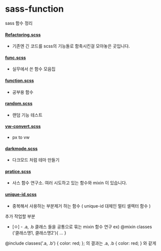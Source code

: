 # sass-function
sass 함수 정리

#### [Refactoring.scss](https://github.com/jiimy/sass-function/blob/master/Refactoring.scss)
- 기존엔 긴 코드를 scss의 기능돌로 함축시킨걸 모아놓은 곳입니다. 

#### [func.scss](https://github.com/jiimy/sass-function/blob/master/func.scss)
- 실무에서 쓴 함수 모음집

#### [function.scss](https://github.com/jiimy/sass-function/blob/master/function.scss)
- 공부용 함수 

#### [random.scss](https://github.com/jiimy/sass-function/blob/master/random.scss)
- 랜덤 기능 테스트

#### [vw-convert.scss](https://github.com/jiimy/sass-function/blob/master/vw-convert.scss)
- px to vw

#### [darkmode.scss](https://github.com/jiimy/sass-function/blob/master/darkmode.scss)
- 다크모드 처럼 테마 만들기

#### [pratice.scss](https://github.com/jiimy/sass-function/blob/master/pratice.scss)
- 사스 함수 연구소. 여러 시도하고 있는 함수와 mixin 이 있습니다. 

#### [unique-id.scss](https://github.com/jiimy/sass-function/blob/master/unique-id.scss)
- 중복해서 사용하는 부분제거 하는 함수 ( unique-id 대체인 멀티 셀렉터 함수 )

추가 작업할 부분
- [ㅇ]  - .a, .b 클래스 들을 공통으로 묶는 mixin 함수 연구 
ex) @mixin classes ('클래스명1, 클래스명2'){ ... }

@include classes('.a, .b') { color: red; }; 의 결과는 .a, .b { color: red; } 와 같게
